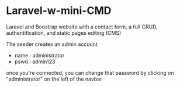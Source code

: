 # Laravel-w-mini-CMD
Laravel and Boostrap website with a contact form, a full CRUD, authentification, and static pages editing (CMS)

The seeder creates an admin account
- name : administrator
- pswd : admin123

once you're connected, you can change that password by clicking on "administrator" on the left of the navbar
